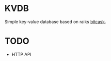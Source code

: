 # KVDB

Simple key-value database based on raiks [bitcask](https://riak.com/assets/bitcask-intro.pdf).

# TODO

* HTTP API